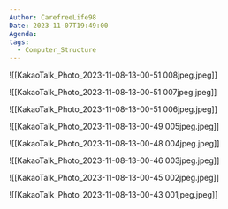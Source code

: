 ```yaml
---
Author: CarefreeLife98
Date: 2023-11-07T19:49:00
Agenda: 
tags:
  - Computer_Structure
---
```

![[KakaoTalk_Photo_2023-11-08-13-00-51 008jpeg.jpeg]]

![[KakaoTalk_Photo_2023-11-08-13-00-51 007jpeg.jpeg]]

![[KakaoTalk_Photo_2023-11-08-13-00-51 006jpeg.jpeg]]

![[KakaoTalk_Photo_2023-11-08-13-00-49 005jpeg.jpeg]]

![[KakaoTalk_Photo_2023-11-08-13-00-48 004jpeg.jpeg]]

![[KakaoTalk_Photo_2023-11-08-13-00-46 003jpeg.jpeg]]

![[KakaoTalk_Photo_2023-11-08-13-00-45 002jpeg.jpeg]]

![[KakaoTalk_Photo_2023-11-08-13-00-43 001jpeg.jpeg]]